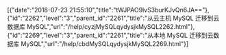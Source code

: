 [{"date":"2018-07-23 21:55:10","title":"tWJPAO9lvS3burKJvQn6JA=="},{"id":"2262","level":"3","parent_id":"2261","title":"从云主机 MySQL 迁移到云数据库 MySQL","url":"/help/cyzjMySQLqydysjkMySQL2262.html"},{"id":"2269","level":"3","parent_id":"2261","title":"从本地 MySQL 迁移到云数据库 MySQL","url":"/help/cbdMySQLqydysjkMySQL2269.html"}]
